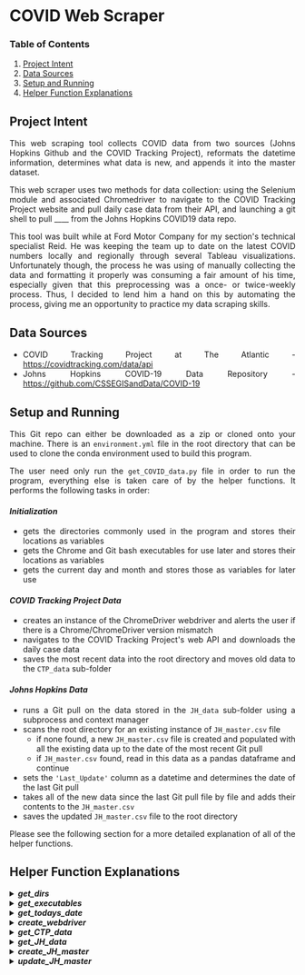 # COVID Web Scraper
<div align="justify">   


### Table of Contents
1. [Project Intent](#intent)
2. [Data Sources](#data_sources)
3. [Setup and Running](#setup)
4. [Helper Function Explanations](#helper_fcns)


## Project Intent  <a name="intent"></a>
This web scraping tool collects COVID data from two sources (Johns Hopkins Github and the COVID Tracking Project), reformats the datetime information, determines what data is new, and appends it into the master dataset.

This web scraper uses two methods for data collection: using the Selenium module and associated Chromedriver to navigate to the COVID Tracking Project website and pull daily case data from their API, and launching a git shell to pull ____ from the Johns Hopkins COVID19 data repo.

This tool was built while at Ford Motor Company for my section's technical specialist Reid.  He was keeping the team up to date on the latest COVID numbers locally and regionally through several Tableau visualizations.  Unfortunately though, the process he was using of manually collecting the data and formatting it properly was consuming a fair amount of his time, especially given that this preprocessing was a once- or twice-weekly process.  Thus, I decided to lend him a hand on this by automating the process, giving me an opportunity to practice my data scraping skills.


## Data Sources  <a name="data_sources"></a>
* COVID Tracking Project at The Atlantic - https://covidtracking.com/data/api
* Johns Hopkins COVID-19 Data Repository - https://github.com/CSSEGISandData/COVID-19


## Setup and Running  <a name="setup"></a>

This Git repo can either be downloaded as a zip or cloned onto your machine.  There is an `environment.yml` file in the root directory that can be used to clone the conda environment used to build this program.

The user need only run the `get_COVID_data.py` file in order to run the program, everything else is taken care of by the helper functions.  It performs the following tasks in order:

#### *Initialization*
* gets the directories commonly used in the program and stores their locations as variables
* gets the Chrome and Git bash executables for use later and stores their locations as variables
* gets the current day and month and stores those as variables for later use

#### *COVID Tracking Project Data*
* creates an instance of the ChromeDriver webdriver and alerts the user if there is a Chrome/ChromeDriver version mismatch
* navigates to the COVID Tracking Project's web API and downloads the daily case data
* saves the most recent data into the root directory and moves old data to the `CTP_data` sub-folder

#### *Johns Hopkins Data*
* runs a Git pull on the data stored in the `JH_data` sub-folder using a subprocess and context manager
* scans the root directory for an existing instance of `JH_master.csv` file
    * if none found, a new `JH_master.csv` file is created and populated with all the existing data up to the date of the most recent Git pull
    * if `JH_master.csv` found, read in this data as a pandas dataframe and continue
* sets the `'Last_Update'` column as a datetime and determines the date of the last Git pull
* takes all of the new data since the last Git pull file by file and adds their contents to the `JH_master.csv`
* saves the updated `JH_master.csv` file to the root directory

Please see the following section for a more detailed explanation of all of the helper functions. 


## Helper Function Explanations  <a name="helper_fcns"></a>

<details><summary><strong><em>get_dirs</em></strong></summary>
<p>

This function returns the locations of five directories commonly used throughout the program.  The subsequent helper files require many of these directories as inputs. The five directory outputs are as follows:

* `root_dir` - the root directory on the host machine
* `helper_files_dir` - the sub-directory containing all the helper files and modules
* `downloads_dir` - the downloads folder of the host machine
* `CTP_data_dir` - the directory where historical daily CTP reports will be moved to
* `JH_data_dir` - the sub-directory within the JH github repo where the daily reports are stored

The `downloads_dir` directory is the only directory located outside of the webscraper's repository.  Thus, it has been defaulted to the Downloads folder on Windows.  If this folder cannot be found (i.e., user running a different OS), the function will prompt the user to identify the location of the host machine's Downloads folder.

</p>
</details>

<details><summary><strong><em>get_executables</em></strong></summary>
<p>

This function allows for easier usage of this webscraper across operating systems by identifying the locations of the Chrome browser and Git bash executables.  It returns the following two variables:

* `chrome_exe`
* `git_bash_exe`

Again, my personal computer runs Windows and thus I've set the locations of these executables to their default locations on Windows.  However, if this program is run on a non-Windows machine, a warning box will open indicating that the executables cannot be found and a file dialog box is subsequently opened in which the user can identify their locations.

</p>
</details>

<details><summary><strong><em>get_todays_date</em></strong></summary>
<p>

This function simply returns the day and month at the time of running the program.  They are stored as the following variables:

* `current_day`
* `current_month`

These variables are used in the get_CTP_data function for file labeling purposes.

</p>
</details>

<details><summary><strong><em>create_webdriver</em></strong></summary>
<p>

This function performs two actions:

* Aquires the version of Chrome currently installed on the host machine
* Creates an instance of the webdriver for use in get_CTP_data function

Acquiring the Chrome version is accomplished via the win32api module, pulling the requisite information from the Chrome executable's file properties.  If a Chrome/ChromeDriver version mismatch is detected in the next step, the user will be displayed the current Chrome browser version and requested to download the associated ChromeDriver version.  This check obviously cannot run on non-Windows machines so it is effectively bypassed if this is the case.

Creating an instance of the webdriver will confirm whether the correct version of ChromeDriver is available on the machine.  If not, the user will be prompted to download the correct ChromeDriver zip file.  The zip file contents are then extracted and moved to the `helper_files` directory.  The test is then run again and either passes if the user downloaded the correct ChromeDriver version or aborts after three failed attempts.  This breaks the entire program and a printed cancellation message is displayed.

</p>
</details>

<details><summary><strong><em>get_CTP_data</em></strong></summary>
<p>

This function does the hard yards of getting the COVID Tracking Project (CTP) data, formatting the filename, moving the new data to where it needs to be.

Selenium is powering the driver functionality to navigate within the browser.  After accessing the COVID Tracking Project's website, the driver clicks its way to the link where the target data is stored.

One snag discovered during robustness testing was that sometimes the browser would timeout after requesting data from the API and the data would not be successfully downloaded.  Thus, I implemented my own timer to restart the process if the browser timeout issue occurred.

Since these files contain daily data, the last part of this function will scan the contents of the root directory for an existing daily file and move it to the CTP_data sub-folder if it exists.  It's only at this point that the newly-downloaded daily file is renamed to include the `current_day` and `current_month` (from `get_todays_date` function) and moved to the root directory.

</p>
</details>

<details><summary><strong><em>get_JH_data</em></strong></summary>
<p>

This function performs a Git pull on the JH repo stored in the `JH_data` folder.  It uses the `subprocess` module to open a Git bash using the executable found in the `git_bash_exe` variable.  It also employs a context manager to take care of opening and closing the subprocess.

</p>
</details>

<details><summary><strong><em>create_JH_master</em></strong></summary>
<p>

This function creates a new `JH_master.csv` file if one does not already exist in the main root folder.  It loops thru all of the existing files in the `JH_data`

</p>
</details>

<details><summary><strong><em>update_JH_master</em></strong></summary>
<p>

This function performs three separate tasks:

* Sets the `'Last_Update'` column in the `JH_master` dataframe to a datetime data type and drops the time portion
* Determines the date of the most recent Git pull by shifting the last date entry back by 1 day (i.e. daily files labeled 12-08-2020 contains data dated as 12-09-2020)
* Determines the new data that need to be appended to `JH_master` and loops thru these files, concatenating them to `JH_master`
* Saves the `JH_master` dataframe to the root directory

</p>
</details>




</div> 
